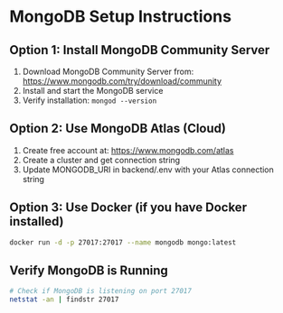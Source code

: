 # MongoDB Setup Instructions

## Option 1: Install MongoDB Community Server

1. Download MongoDB Community Server from: https://www.mongodb.com/try/download/community
2. Install and start the MongoDB service
3. Verify installation: `mongod --version`

## Option 2: Use MongoDB Atlas (Cloud)

1. Create free account at: https://www.mongodb.com/atlas
2. Create a cluster and get connection string
3. Update MONGODB_URI in backend/.env with your Atlas connection string

## Option 3: Use Docker (if you have Docker installed)

```bash
docker run -d -p 27017:27017 --name mongodb mongo:latest
```

## Verify MongoDB is Running

```bash
# Check if MongoDB is listening on port 27017
netstat -an | findstr 27017
```
